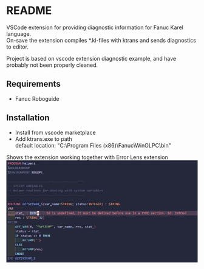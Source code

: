 # README
VSCode extension for providing diagnostic information for Fanuc Karel language. <br/>
On-save the extension compiles *.kl-files with ktrans and sends diagnostics to editor.  <br/>

Project is based on vscode extension diagnostic example, and have probably not been properly cleaned.

## Requirements
* Fanuc Roboguide

## Installation
* Install from vscode marketplace
* Add ktrans.exe to path <br/> 
default location: "C:\Program Files (x86)\Fanuc\WinOLPC\bin"

Shows the extension working together with Error Lens extension
![Multi Diagnostics](./resources/diagnostic-related-info.png)



